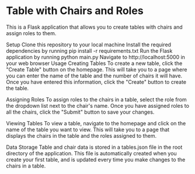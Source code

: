# Table with Chairs and Roles
This is a Flask application that allows you to create tables with chairs and assign roles to them.

Setup
Clone this repository to your local machine
Install the required dependencies by running pip install -r requirements.txt
Run the Flask application by running python main.py
Navigate to http://localhost:5000 in your web browser
Usage
Creating Tables
To create a new table, click the "Create Table" button on the homepage. This will take you to a page where you can enter the name of the table and the number of chairs it will have. Once you have entered this information, click the "Create" button to create the table.

Assigning Roles
To assign roles to the chairs in a table, select the role from the dropdown list next to the chair's name. Once you have assigned roles to all the chairs, click the "Submit" button to save your changes.

Viewing Tables
To view a table, navigate to the homepage and click on the name of the table you want to view. This will take you to a page that displays the chairs in the table and the roles assigned to them.

Data Storage
Table and chair data is stored in a tables.json file in the root directory of the application. This file is automatically created when you create your first table, and is updated every time you make changes to the chairs in a table.
